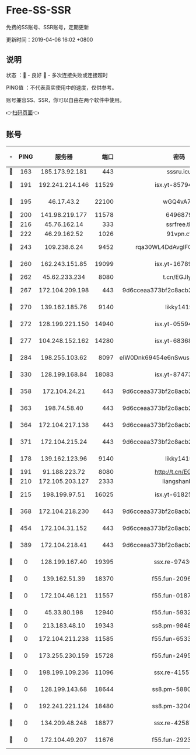 # Free-SS-SSR

免费的SS账号、SSR账号，定期更新

更新时间：2019-04-06 16:02 +0800

## 说明

状态     ：🙂 - 良好 🙁 - 多次连接失败或连接超时

PING值   ：不代表真实使用中的速度，仅供参考。

账号兼容SS、SSR，你可以自由在两个软件中使用。

👉[扫码页面](https://liesauer.github.io/Free-SS-SSR/)👈

## 账号

|-|PING|服务器|端口|密码|加密方式|区域|
|:----:|:----:|:-----:|-----:|:----:|:----:|:----:|
|🙂|163|185.173.92.181|443|sssru.icu|rc4-md5|RU|
|🙂|191|192.241.214.146|11529|isx.yt-85794226|aes-256-cfb|US|
|🙂|195|46.17.43.2|22100|wGQ4vA7D|aes-256-gcm|RU|
|🙂|200|141.98.219.177|11578|6496879|chacha20|US|
|🙂|216|45.76.162.14|333|ssrfree.tk|rc4|SG|
|🙂|222|46.29.162.52|1026|91vpn.cf|rc4-md5|RU|
|🙂|243|109.238.6.24|9452|rqa30WL4DdAvgIFG6Fs3znzTa|aes-256-cfb|FR|
|🙂|260|162.243.151.85|19099|isx.yt-16789581|aes-256-cfb|US|
|🙂|262|45.62.233.234|8080|t.cn/EGJIyrl|rc4-md5|CA|
|🙂|267|172.104.209.198|443|9d6cceaa373bf2c8acb22e60b6a58be6|aes-256-cfb|US|
|🙂|270|139.162.185.76|9140|likky1415|aes-256-cfb|DE|
|🙂|272|128.199.221.150|14940|isx.yt-05594016|aes-256-cfb|SG|
|🙂|277|104.248.152.162|14280|isx.yt-68368719|aes-256-cfb|SG|
|🙂|284|198.255.103.62|8097|eIW0Dnk69454e6nSwuspv9DmS201tQ0D|aes-256-cfb|US|
|🙂|330|128.199.168.84|18083|isx.yt-87473888|aes-256-cfb|SG|
|🙂|358|172.104.24.21|443|9d6cceaa373bf2c8acb22e60b6a58be6|aes-256-cfb|US|
|🙂|363|198.74.58.40|443|9d6cceaa373bf2c8acb22e60b6a58be6|aes-256-cfb|US|
|🙂|364|172.104.217.138|443|9d6cceaa373bf2c8acb22e60b6a58be6|aes-256-cfb|US|
|🙂|371|172.104.215.24|443|9d6cceaa373bf2c8acb22e60b6a58be6|aes-256-cfb|US|
|🙂|178|139.162.123.96|9140|likky1415|aes-256-cfb|JP|
|🙂|191|91.188.223.72|8080|http://t.cn/EGJIyrl|rc4-md5|RU|
|🙂|210|172.105.203.127|2333|liangshanbo|chacha20|JP|
|🙂|215|198.199.97.51|16025|isx.yt-61825753|aes-256-cfb|US|
|🙂|368|172.104.218.230|443|9d6cceaa373bf2c8acb22e60b6a58be6|aes-256-cfb|US|
|🙂|454|172.104.31.152|443|9d6cceaa373bf2c8acb22e60b6a58be6|aes-256-cfb|US|
|🙁|389|172.104.218.41|443|9d6cceaa373bf2c8acb22e60b6a58be6|aes-256-cfb|US|
|🙁|0|128.199.167.40|19395|ssx.re-97436053|aes-256-cfb|SG|
|🙁|0|139.162.51.39|18370|f55.fun-20968647|aes-256-cfb|SG|
|🙁|0|172.104.46.121|11557|f55.fun-01871509|aes-256-cfb|SG|
|🙁|0|45.33.80.198|12940|f55.fun-59324256|aes-256-cfb|US|
|🙁|0|213.183.48.10|19343|ss8.pm-98489424|rc4-md5|RU|
|🙁|0|172.104.211.238|11585|f55.fun-65338054|aes-256-cfb|US|
|🙁|0|173.255.230.159|15728|f55.fun-24959941|aes-256-cfb|US|
|🙁|0|198.199.109.236|11096|ssx.re-41557165|aes-256-cfb|US|
|🙁|0|128.199.143.68|18644|ss8.pm-58805448|aes-256-cfb|SG|
|🙁|0|192.241.221.124|18480|ss8.pm-32044618|aes-256-cfb|US|
|🙁|0|134.209.48.248|18877|ssx.re-42587403|aes-256-cfb|US|
|🙁|0|172.104.49.207|11676|f55.fun-29234040|aes-256-cfb|SG|
